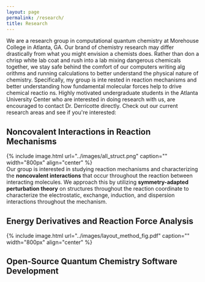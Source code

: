 ```yaml
---
layout: page
permalink: /research/
title: Research
---
```


We are a research group in computational quantum chemistry at Morehouse College in Atlanta, GA. Our brand of chemistry
 research may differ drastically from what you might envision a chemists does. Rather than don a chrisp white lab coat
 and rush into a lab mixing dangerous chemicals together, we stay safe behind the comfort of our computers writing alg
orithms and running calculations to better understand the physical nature of chemistry. Specifically, my group is inte
rested in reaction mechanisms and better understanding how fundamental molecular forces help to drive chemical reactio
ns. Highly motivated undergraduate students in the Atlanta University Center who are interested in doing research with
 us, are encouraged to contact Dr. Derricotte directly. Check out our current research areas and see if you're interested:

## Noncovalent Interactions in Reaction Mechanisms
{% include image.html url="../images/all_struct.png" caption="" width="800px" align="center" %}  
Our group is interested in studying reaction mechanisms and characterizing the **noncovalent interactions** that occur throughout the reaction between interacting molecules. We approach this by utilizing **symmetry-adapted perturbation theory** on structures throughout the reaction coordinate to characterize the electrostatic, exchange, induction, and dispersion interactions throughout the mechanism. 

## Energy Derivatives and Reaction Force Analysis
{% include image.html url="../images/layout_method_fig.pdf" caption="" width="800px" align="center" %}

## Open-Source Quantum Chemistry Software Development
